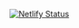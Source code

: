 [![Netlify Status](https://api.netlify.com/api/v1/badges/d28ed479-f5fc-4fe7-bc13-acdc64ee1b9a/deploy-status)](https://app.netlify.com/sites/agitated-pasteur-c65d5d/deploys)
